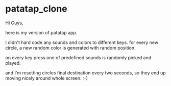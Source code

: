 # patatap_clone

Hi Guys,

here is my version of patatap app. 

I didn't hard code any sounds and colors to different keys. for every new circle, a new random color is generated with random position.

on every key press one of predefined sounds is randomly picked and played.

and I'm resetting circles final destination every two seconds, so they end up moving nicely around whole screen. :-)
